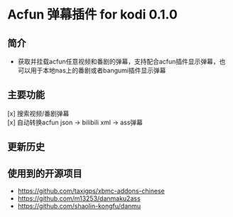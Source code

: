 # Acfun 弹幕插件 for kodi 0.1.0
## 简介
- 获取并挂载acfun任意视频和番剧的弹幕，支持配合acfun插件显示弹幕，也可以用于本地nas上的番剧或者bangumi插件显示弹幕
## 主要功能
[x] 搜索视频/番剧弹幕  
[x] 自动转换acfun json -> bilibili xml -> ass弹幕
## 更新历史

## 使用到的开源项目
- https://github.com/taxigps/xbmc-addons-chinese
- https://github.com/m13253/danmaku2ass
- https://github.com/shaolin-kongfu/danmu
